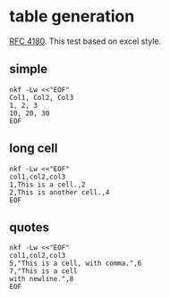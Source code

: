 
# table generation

[RFC 4180](https://tools.ietf.org/html/rfc4180.html).
This test based on excel style.

## simple

~~~{#simple .shell-exec .csv-table header='true'}
nkf -Lw	<<"EOF"
Col1, Col2, Col3
1, 2, 3
10, 20, 30
EOF
~~~

## long cell

~~~{#not-quoted .shell-exec .csv-table header='true'}
nkf -Lw	<<"EOF"
col1,col2,col3
1,This is a cell.,2
2,This is another cell.,4
EOF
~~~

## quotes

~~~{#quoted .shell-exec .csv-table header='true'}
nkf -Lw	<<"EOF"
col1,col2,col3
5,"This is a cell, with comma.",6
7,"This is a cell
with newline.",8
EOF
~~~

